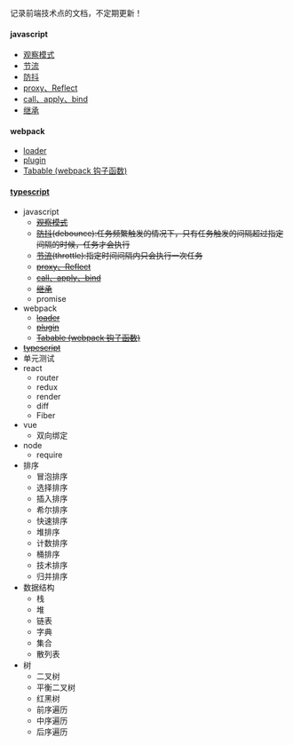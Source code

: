 记录前端技术点的文档，不定期更新！

#### javascript 
-  [观察模式](/doc/js/observer/index.md) 
-  [节流](/doc/js/throttle/index.md)
-  [防抖](/doc/js/debounce/index.md)
-  [proxy、Reflect](/doc/js/proxy、Reflect/index.md)
-  [call、apply、bind](/doc/js/call、bind、apply/index.md)
-  [继承](/doc/js/extends/index.md)

#### webpack
- [loader](/doc/webpack/loader/index.md) 
- [plugin](/doc/webpack/plugin/index.md) 
- [Tabable (webpack 钩子函数)](/doc/webpack/Tabable/index.md) 

#### [typescript](/doc/typescript/index.md) 

- javascript
  - <del>[观察模式](/doc/js/observer/index.md)</del>
  - <del>[防抖](/doc/js/debounce/index.md)(debounce):任务频繁触发的情况下，只有任务触发的间隔超过指定间隔的时候，任务才会执行</del>
  - <del>[节流](/doc/js/throttle/index.md)(throttle):指定时间间隔内只会执行一次任务</del>
  - <del>[proxy、Reflect](/doc/js/proxy、Reflect/index.md)</del>
  - <del>[call、apply、bind](/doc/js/call、bind、apply/index.md)</del>
  - <del>[继承](/doc/js/extends/index.md)</del>
  - promise
- webpack
  - <del>[loader](/doc/webpack/loader/index.md) </del>
  - <del>[plugin](/doc/webpack/plugin/index.md) </del>
  - <del>[Tabable (webpack 钩子函数)](/doc/webpack/Tabable/index.md) </del>
- <del>[typescript](/doc/typescript/index.md) </del>
- 单元测试
- react
  - router
  - redux
  - render
  - diff
  - Fiber
- vue 
  - 双向绑定
- node
  - require
- 排序
  - 冒泡排序
  - 选择排序
  - 插入排序
  - 希尔排序
  - 快速排序
  - 堆排序
  - 计数排序
  - 桶排序
  - 技术排序
  - 归并排序
- 数据结构
  - 栈
  - 堆
  - 链表
  - 字典
  - 集合
  - 散列表
- 树
  - 二叉树
  - 平衡二叉树
  - 红黑树
  - 前序遍历
  - 中序遍历
  - 后序遍历


